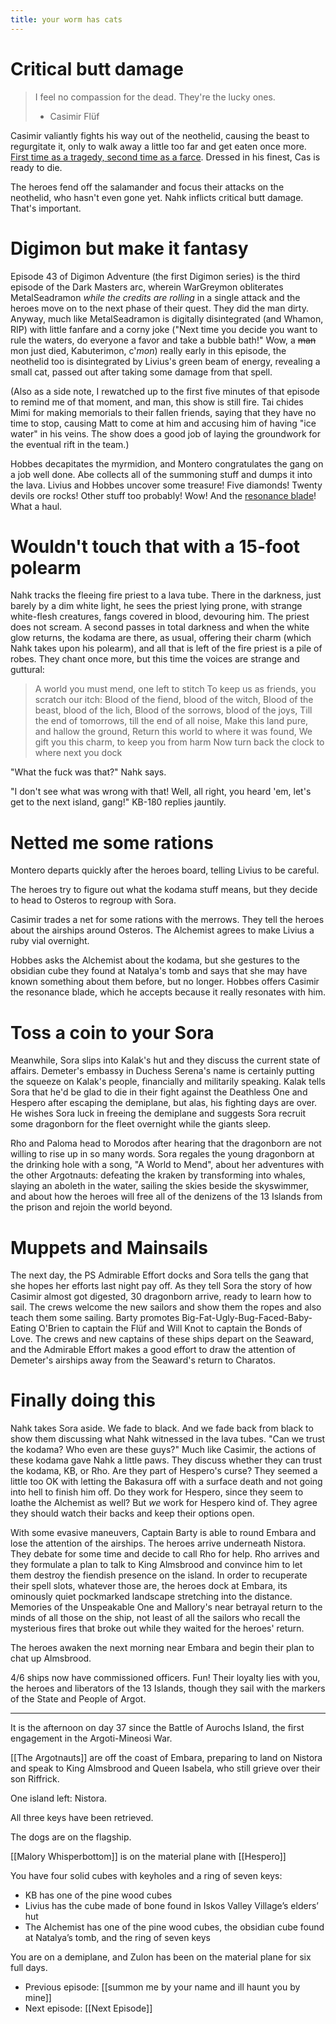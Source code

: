 ```yaml
---
title: your worm has cats
---
```


# Critical butt damage

> I feel no compassion for the dead. They're the lucky ones.
>  - Casimir Flüf

Casimir valiantly fights his way out of the neothelid, causing the beast to regurgitate it, only to walk away a little too far and get eaten once more. [First time as a tragedy, second time as a farce](https://youtu.be/ZQ7oqmikZDQ?t=46). Dressed in his finest, Cas is ready to die. 

The heroes fend off the salamander and focus their attacks on the neothelid, who hasn't even gone yet. Nahk inflicts critical butt damage. That's important. 

# Digimon but make it fantasy

Episode 43 of Digimon Adventure (the first Digimon series) is the third episode of the Dark Masters arc, wherein WarGreymon obliterates MetalSeadramon *while the credits are rolling* in a single attack and the heroes move on to the next phase of their quest. They did the man dirty. Anyway, much like MetalSeadramon is digitally disintegrated (and Whamon, RIP) with little fanfare and a corny joke ("Next time you decide you want to rule the waters, do everyone a favor and take a bubble bath!" Wow, a ~~man~~ mon just died, Kabuterimon, c'*mon*) really early in this episode, the neothelid too is disintegrated by Livius's green beam of energy, revealing a small cat, passed out after taking some damage from that spell. 

(Also as a side note, I rewatched up to the first five minutes of that episode to remind me of that moment, and man, this show is still fire. Tai chides Mimi for making memorials to their fallen friends, saying that they have no time to stop, causing Matt to come at him and accusing him of having "ice water" in his veins. The show does a good job of laying the groundwork for the eventual rift in the team.)

Hobbes decapitates the myrmidion, and Montero congratulates the gang on a job well done. Abe collects all of the summoning stuff and dumps it into the lava. Livius and Hobbes uncover some treasure! Five diamonds! Twenty devils ore rocks! Other stuff too probably! Wow! And the [resonance blade](https://www.dndbeyond.com/magic-items/1329699-resonance-blade)! What a haul. 

# Wouldn't touch that with a 15-foot polearm

Nahk tracks the fleeing fire priest to a lava tube. There in the darkness, just barely by a dim white light, he sees the priest lying prone, with strange white-flesh creatures, fangs covered in blood, devouring him. The priest does not scream. A second passes in total darkness and when the white glow returns, the kodama are there, as usual, offering their charm (which Nahk takes upon his polearm), and all that is left of the fire priest is a pile of robes. They chant once more, but this time the voices are strange and guttural:       

> A world you must mend, one left to stitch
> To keep us as friends, you scratch our itch:
> Blood of the fiend, blood of the witch,
> Blood of the beast, blood of the lich,
> Blood of the sorrows, blood of the joys, 
> Till the end of tomorrows, till the end of all noise,
> Make this land pure, and hallow the ground,
> Return this world to where it was found,
> We gift you this charm, to keep you from harm
> Now turn back the clock to where next you dock

"What the fuck was that?" Nahk says.

"I don't see what was wrong with that! Well, all right, you heard 'em, let's get to the next island, gang!" KB-180 replies jauntily. 

# Netted me some rations

Montero departs quickly after the heroes board, telling Livius to be careful. 

The heroes try to figure out what the kodama stuff means, but they decide to head to Osteros to regroup with Sora.

Casimir trades a net for some rations with the merrows. They tell the heroes about the airships around Osteros. The Alchemist agrees to make Livius a ruby vial overnight.

Hobbes asks the Alchemist about the kodama, but she gestures to the obsidian cube they found at Natalya's tomb and says that she may have known something about them before, but no longer. Hobbes offers Casimir the resonance blade, which he accepts because it really resonates with him. 

# Toss a coin to your Sora

Meanwhile, Sora slips into Kalak's hut and they discuss the current state of affairs. Demeter's embassy in Duchess Serena's name is certainly putting the squeeze on Kalak's people, financially and militarily speaking. Kalak tells Sora that he'd be glad to die in their fight against the Deathless One and Hespero after escaping the demiplane, but alas, his fighting days are over. He wishes Sora luck in freeing the demiplane and suggests Sora recruit some dragonborn for the fleet overnight while the giants sleep.

Rho and Paloma head to Morodos after hearing that the dragonborn are not willing to rise up in so many words. Sora regales the young dragonborn at the drinking hole with a song, "A World to Mend", about her adventures with the other Argotnauts: defeating the kraken by transforming into whales, slaying an aboleth in the water, sailing the skies beside the skyswimmer, and about how the heroes will free all of the denizens of the 13 Islands from the prison and rejoin the world beyond. 

# Muppets and Mainsails


The next day, the PS Admirable Effort docks and Sora tells the gang that she hopes her efforts last night pay off. As they tell Sora the story of how Casimir almost got digested, 30 dragonborn arrive, ready to learn how to sail. The crews welcome the new sailors and show them the ropes and also teach them some sailing. Barty promotes Big-Fat-Ugly-Bug-Faced-Baby-Eating O'Brien to captain the Flüf and Will Knot to captain the Bonds of Love. The crews and new captains of these ships depart on the Seaward, and the Admirable Effort makes a good effort to draw the attention of Demeter's airships away from the Seaward's return to Charatos. 

# Finally doing this
Nahk takes Sora aside. We fade to black. And we fade back from black to show them discussing what Nahk witnessed in the lava tubes. "Can we trust the kodama? Who even are these guys?" Much like Casimir, the actions of these kodama gave Nahk a little paws. They discuss whether they can trust the kodama, KB, or Rho. Are they part of Hespero's curse? They seemed a little too OK with letting the Bakasura off with a surface death and not going into hell to finish him off. Do they work for Hespero, since they seem to loathe the Alchemist as well? But *we* work for Hespero kind of. They agree they should watch their backs and keep their options open. 

With some evasive maneuvers, Captain Barty is able to round Embara and lose the attention of the airships. The heroes arrive underneath Nistora. They debate for some time and decide to call Rho for help. Rho arrives and they formulate a plan to talk to King Almsbrood and convince him to let them destroy the fiendish presence on the island. In order to recuperate their spell slots, whatever those are, the heroes dock at Embara, its ominously quiet pockmarked landscape stretching into the distance. Memories of the Unspeakable One and Mallory's near betrayal return to the minds of all those on the ship, not least of all the sailors who recall the mysterious fires that broke out while they waited for the heroes' return. 

The heroes awaken the next morning near Embara and begin their plan to chat up Almsbrood. 

4/6 ships now have commissioned officers. Fun! Their loyalty lies with you, the heroes and liberators of the 13 Islands, though they sail with the markers of the State and People of Argot.

----

It is the afternoon on day 37 since the Battle of Aurochs Island, the first engagement in the Argoti-Mineosi War.

[[The Argotnauts]] are off the coast of Embara, preparing to land on Nistora and speak to King Almsbrood and Queen Isabela, who still grieve over their son Riffrick.

One island left: Nistora.

All three keys have been retrieved.

The dogs are on the flagship.

[[Malory Whisperbottom]] is on the material plane with [[Hespero]]

You have four solid cubes with keyholes and a ring of seven keys:

-   KB has one of the pine wood cubes
-   Livius has the cube made of bone found in Iskos Valley Village’s elders’ hut
-   The Alchemist has one of the pine wood cubes, the obsidian cube found at Natalya’s tomb, and the ring of seven keys

You are on a demiplane, and Zulon has been on the material plane for six full days.

- Previous episode: [[summon me by your name and ill haunt you by mine]]
- Next episode: [[Next Episode]]